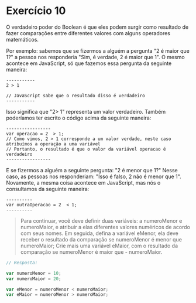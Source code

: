 

# Exercício 10

O verdadeiro poder do Boolean é que eles podem surgir como resultado de fazer comparações entre diferentes valores com alguns operadores matemáticos.

Por exemplo: sabemos que se fizermos a alguém a pergunta "2 é maior que 1?" a pessoa nos responderia "Sim, é verdade, 2 é maior que 1". O mesmo acontece em JavaScript, só que fazemos essa pergunta da seguinte maneira:

    -----------
    2 > 1
    
    // JavaScript sabe que o resultado disso é verdadeiro
    -----------

Isso significa que "2> 1" representa um valor verdadeiro. Também poderíamos ter escrito o código acima da seguinte maneira:

    -----------------
    var operacao = 2  > 1;
    // Como vimos, 2 > 1 corresponde a um valor verdade, neste caso atribuímos a operação a uma variável
    // Portanto, o resultado é que o valor da variável operacao é verdadeiro
    -----------------
 
 

E se fizermos a alguém a seguinte pergunta: "2 é menor que 1?" Nesse caso, as pessoas nos responderiam: "Isso é falso, 2 não é menor que 1". Novamente, a mesma coisa acontece em JavaScript, mas nós o consultamos da seguinte maneira:

    ----------
    var outraOperacao = 2  < 1;
    ----------
 
 

> Para continuar, você deve definir duas variáveis: 
   > a numeroMenor e numeroMaior, e atribuir a elas diferentes valores numéricos de acordo com seus nomes.
> Em seguida, defina a variável eMenor, ela deve receber o resultado da comparação se numeroMenor é menor que numeroMaior; 
> Crie mais uma variável eMaior, com o resultado da comparação se numeroMenor é maior que - numeroMaior.

```javascript
// Resposta:

var numeroMenor = 10;
var numeroMaior = 20;

var eMenor = numeroMenor < numeroMaior;
var eMaior = numeroMenor > numeroMaior;
```